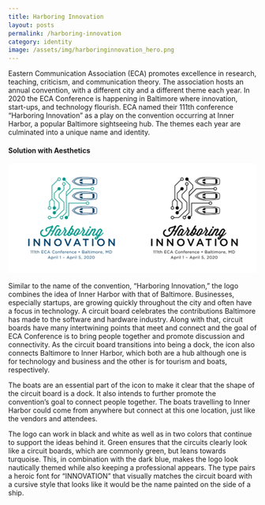```yaml
---
title: Harboring Innovation
layout: posts
permalink: /harboring-innovation
category: identity
image: /assets/img/harboringinnovation_hero.png
---
```

Eastern Communication Association (ECA) promotes excellence in research, teaching,
criticism, and communication theory. The association hosts an annual convention, with
a different city and a different theme each year. In 2020 the ECA Conference is happening
in Baltimore where innovation, start-ups, and technology flourish. ECA named their
111th conference “Harboring Innovation” as a play on the convention occurring at Inner
Harbor, a popular Baltimore sightseeing hub. The themes each year are culminated into
a unique name and identity.

#### Solution with Aesthetics

![](/assets/img/harboringinnovation_logo.png)

Similar to the name of the convention, “Harboring Innovation,” the logo combines the idea of Inner Harbor with that of Baltimore. Businesses, especially startups, are growing quickly throughout the city and often have a focus in technology. A circuit board celebrates the contributions Baltimore has made to the software and hardware industry. Along with that, circuit boards have many intertwining points that meet and connect and the goal of ECA Conference is to bring people together and promote discussion and connectivity. As the circuit board transitions into being a dock, the icon also connects Baltimore to Inner Harbor, which both are a hub although one is for technology and business and the other is for tourism and boats, respectively.

The boats are an essential part of the icon to make it clear that the shape of the circuit board is a dock. It also intends to further promote the convention’s goal to connect people together. The boats travelling to Inner Harbor could come from anywhere but connect at this one location, just like the vendors and attendees.

The logo can work in black and white as well as in two colors that continue to support the ideas behind it. Green ensures that the circuits clearly look like a circuit boards, which are commonly green, but leans towards turquoise. This, in combination with the dark blue, makes the logo look nautically themed while also keeping a professional appears. The type pairs a heroic font for “INNOVATION” that visually matches the circuit board with a cursive style that looks like it would be the name painted on the side of a ship.

